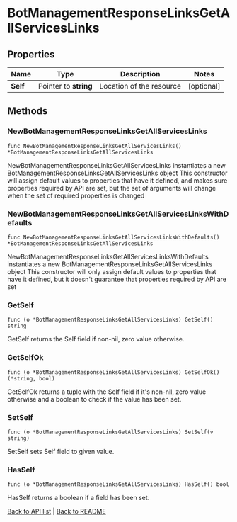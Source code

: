 # BotManagementResponseLinksGetAllServicesLinks

## Properties

Name | Type | Description | Notes
------------ | ------------- | ------------- | -------------
**Self** | Pointer to **string** | Location of the resource | [optional] 

## Methods

### NewBotManagementResponseLinksGetAllServicesLinks

`func NewBotManagementResponseLinksGetAllServicesLinks() *BotManagementResponseLinksGetAllServicesLinks`

NewBotManagementResponseLinksGetAllServicesLinks instantiates a new BotManagementResponseLinksGetAllServicesLinks object
This constructor will assign default values to properties that have it defined,
and makes sure properties required by API are set, but the set of arguments
will change when the set of required properties is changed

### NewBotManagementResponseLinksGetAllServicesLinksWithDefaults

`func NewBotManagementResponseLinksGetAllServicesLinksWithDefaults() *BotManagementResponseLinksGetAllServicesLinks`

NewBotManagementResponseLinksGetAllServicesLinksWithDefaults instantiates a new BotManagementResponseLinksGetAllServicesLinks object
This constructor will only assign default values to properties that have it defined,
but it doesn't guarantee that properties required by API are set

### GetSelf

`func (o *BotManagementResponseLinksGetAllServicesLinks) GetSelf() string`

GetSelf returns the Self field if non-nil, zero value otherwise.

### GetSelfOk

`func (o *BotManagementResponseLinksGetAllServicesLinks) GetSelfOk() (*string, bool)`

GetSelfOk returns a tuple with the Self field if it's non-nil, zero value otherwise
and a boolean to check if the value has been set.

### SetSelf

`func (o *BotManagementResponseLinksGetAllServicesLinks) SetSelf(v string)`

SetSelf sets Self field to given value.

### HasSelf

`func (o *BotManagementResponseLinksGetAllServicesLinks) HasSelf() bool`

HasSelf returns a boolean if a field has been set.


[Back to API list](../README.md#documentation-for-api-endpoints) | [Back to README](../README.md)
